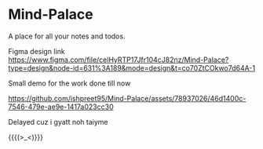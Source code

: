# Mind-Palace

A place for all your notes and todos.

Figma design link
https://www.figma.com/file/celHyRTP17Jfr104cJ82nz/Mind-Palace?type=design&node-id=631%3A189&mode=design&t=co70ZtCOkwo7d64A-1

Small demo for the work done till now

https://github.com/ishpreet95/Mind-Palace/assets/78937026/46d1400c-7546-479e-ae9e-1417a023cc30

Delayed cuz i gyatt noh taiyme

{{{(>_<)}}}
